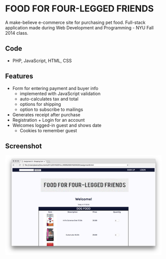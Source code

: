 # FOOD FOR FOUR-LEGGED FRIENDS

A make-believe e-commerce site for purchasing pet food. Full-stack application made during Web Development and Programming - NYU Fall 2014 class.

## Code

- PHP, JavaScript, HTML, CSS

## Features
- Form for entering payment and buyer info
  - implemented with JavaScript validation
  - auto-calculates tax and total
  - options for shipping
  - option to subscribe to mailings
- Generates receipt after purchase
- Registration + Login for an account
- Welcomes logged-in guest and shows date
  - Cookies to remember guest


## Screenshot
![screenshot](screenshot.png)
